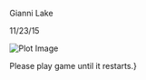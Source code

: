 Gianni Lake

11/23/15

![Plot Image](https://https://github.com/RazYasuke/Java-Projects/tree/main/Space%20Invaders%20Game/images/Gameplay.png)

Please play game until it restarts.}